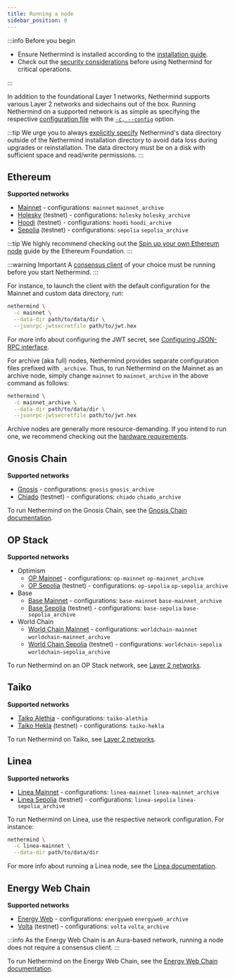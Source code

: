 ```yaml
---
title: Running a node
sidebar_position: 0
---
```


:::info Before you begin

- Ensure Nethermind is installed according to the [installation guide](../../get-started/installing-nethermind.md).
- Check out the [security considerations](../../fundamentals/security.md) before using Nethermind for critical operations.

:::

In addition to the foundational Layer 1 networks, Nethermind supports various Layer 2 networks and sidechains out of the box. Running Nethermind on a supported network is as simple as specifying the respective [configuration file](../../fundamentals/configuration.md#configuration-file) with the [`-c, --config`](../../fundamentals/configuration.md#config) option.

:::tip
We urge you to always [explicitly specify](../../fundamentals/configuration.md#data-dir) Nethermind's data directory outside of the Nethermind installation directory to avoid data loss during upgrades or reinstallation. The data directory must be on a disk with sufficient space and read/write permissions.
:::

## Ethereum

**Supported networks**

- [Mainnet](https://ethereum.org/en/developers/docs/networks/#ethereum-mainnet) - configurations: `mainnet` `mainnet_archive`
- [Holesky](https://holesky.ethpandaops.io) (testnet) - configurations: `holesky` `holesky_archive`
- [Hoodi](https://hoodi.ethpandaops.io) (testnet) - configurations: `hoodi` `hoodi_archive`
- [Sepolia](https://sepolia.ethpandaops.io) (testnet) - configurations: `sepolia` `sepolia_archive`

:::tip
We highly recommend checking out the [Spin up your own Ethereum node](https://ethereum.org/en/developers/docs/nodes-and-clients/run-a-node/) guide by the Ethereum Foundation.
:::

:::warning Important
A [consensus client](consensus-clients.md) of your choice must be running before you start Nethermind.
:::

For instance, to launch the client with the default configuration for the Mainnet and custom data directory, run:

```bash
nethermind \
  -c mainnet \
  --data-dir path/to/data/dir \
  --jsonrpc-jwtsecretfile path/to/jwt.hex
```

For more info about configuring the JWT secret, see [Configuring JSON-RPC interface](./consensus-clients.md#configuring-json-rpc-interface).

For archive (aka full) nodes, Nethermind provides separate configuration files prefixed with `_archive`. Thus, to run Nethermind on the Mainnet as an archive node, simply change `mainnet` to `mainnet_archive` in the above command as follows:

```bash
nethermind \
  -c mainnet_archive \
  --data-dir path/to/data/dir \
  --jsonrpc-jwtsecretfile path/to/jwt.hex
```

Archive nodes are generally more resource-demanding. If you intend to run one, we recommend checking out the [hardware requirements](../system-requirements.md#hardware-requirements).

## Gnosis Chain

**Supported networks**

- [Gnosis](https://docs.gnosischain.com/about/networks/mainnet) - configurations: `gnosis` `gnosis_archive`
- [Chiado](https://docs.gnosischain.com/about/networks/chiado) (testnet) - configurations: `chiado` `chiado_archive`

To run Nethermind on the Gnosis Chain, see the [Gnosis Chain documentation](https://docs.gnosischain.com/node).

## OP Stack

**Supported networks**

- Optimism
  - [OP Mainnet](https://docs.optimism.io/chain/networks#op-mainnet) - configurations: `op-mainnet` `op-mainnet_archive`
  - [OP Sepolia](https://docs.optimism.io/chain/networks#op-sepolia) (testnet) - configurations: `op-sepolia` `op-sepolia_archive`
- Base
  - [Base Mainnet](https://docs.base.org/network-information/#base-mainnet) - configurations: `base-mainnet` `base-mainnet_archive`
  - [Base Sepolia](https://docs.base.org/network-information/#base-testnet-sepolia) (testnet) - configurations: `base-sepolia` `base-sepolia_archive`
- World Chain
  - [World Chain Mainnet](https://docs.world.org/world-chain/quick-start/info#world-chain-mainnet) - configurations: `worldchain-mainnet` `worldchain-mainnet_archive`
  - [World Chain Sepolia](https://docs.world.org/world-chain/quick-start/info#world-chain-sepolia-testnet) (testnet) - configurations: `worldchain-sepolia` `worldchain-sepolia_archive`

To run Nethermind on an OP Stack network, see [Layer 2 networks](l2-networks.md#op-stack).

## Taiko

**Supported networks**

- [Taiko Alethia](https://docs.taiko.xyz/network-reference/rpc-configuration#taiko-alethia) - configurations: `taiko-alethia`
- [Taiko Hekla](https://docs.taiko.xyz/network-reference/rpc-configuration#taiko-hekla) (testnet) - configurations: `taiko-hekla`

To run Nethermind on Taiko, see [Layer 2 networks](l2-networks.md#taiko).

## Linea

**Supported networks**

- [Linea Mainnet](https://docs.linea.build/get-started/build/network-info) - configurations: `linea-mainnet` `linea-mainnet_archive`
- [Linea Sepolia](https://docs.linea.build/get-started/build/network-info) (testnet) - configurations: `linea-sepolia` `linea-sepolia_archive`

To run Nethermind on Linea, use the respective network configuration. For instance:

```bash
nethermind \
  -c linea-mainnet \
  --data-dir path/to/data/dir
```

For more info about running a Linea node, see the [Linea documentation](https://docs.linea.build/get-started/how-to/run-a-node).

## Energy Web Chain

**Supported networks**

- [Energy Web](https://energy-web-foundation.gitbook.io/energy-web/ew-dos-technology-components-2023/trust-layer-energy-web-chain) - configurations: `energyweb` `energyweb_archive`
- [Volta](https://energy-web-foundation.gitbook.io/energy-web/ew-dos-technology-components-2023/trust-layer-energy-web-chain/ewc-guides-and-tutorials/testnet-and-mainnet#developing-on-volta-test-network) (testnet) - configurations: `volta` `volta_archive`

:::info
As the Energy Web Chain is an Aura-based network, running a node does not require a consensus client.
:::

To run Nethermind on the Energy Web Chain, see the [Energy Web Chain documentation](https://energy-web-foundation.gitbook.io/energy-web/ew-dos-technology-components-2023/trust-layer-energy-web-chain/ewc-guides-and-tutorials/running-a-local-node).

